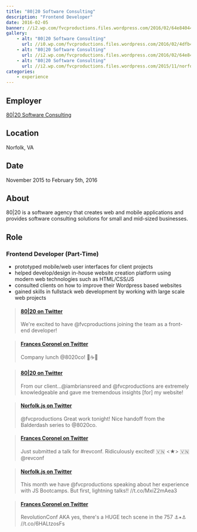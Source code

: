 ```yaml
---
title: "80|20 Software Consulting"
description: "Frontend Developer"
date: 2016-02-05
banner: //i2.wp.com/fvcproductions.files.wordpress.com/2016/02/64e84044-e263-4dd1-94ac-ff1bf9a6d179.jpg
gallery:
    - alt: "80|20 Software Consulting"
      url: //i0.wp.com/fvcproductions.files.wordpress.com/2016/02/4dfb4620-587f-486d-96fb-518bf9736736.jpg
    - alt: "80|20 Software Consulting"
      url: //i2.wp.com/fvcproductions.files.wordpress.com/2016/02/64e84044-e263-4dd1-94ac-ff1bf9a6d179.jpg
    - alt: "80|20 Software Consulting"
      url: //i2.wp.com/fvcproductions.files.wordpress.com/2015/11/norfolkjs-jan-2016-0032.jpg
categories:
    - experience
---
```


## Employer

<a title="80|20 Software Consulting" href="//madeby8020.com" target="_blank" rel="noopener">80|20 Software Consulting</a>

## Location

Norfolk, VA

## Date

November 2015 to February 5th, 2016

## About

<p>80|20 is a software agency that creates web and mobile applications and provides software consulting solutions for small and mid-sized businesses.</p>

## Role

### Frontend Developer (Part-Time)

* prototyped mobile/web user interfaces for client projects
* helped develop/design in-house website creation platform using modern web technologies such as HTML/CSS/JS
* consulted clients on how to improve their Wordpress based websites
* gained skills in fullstack web development by working with large scale web projects

<blockquote class="embedly-card"><h4><a href="//twitter.com/madeby8020/status/669603319330021377">80|20 on Twitter</a></h4><p>We're excited to have @fvcproductions joining the team as a front-end developer!</p></blockquote>

<blockquote class="embedly-card"><h4><a href="//twitter.com/fvcproductions/status/700371760663891968">Frances Coronel on Twitter</a></h4><p>Company lunch @8020co! 🍳☕️🍞</p></blockquote>

<blockquote class="embedly-card"><h4><a href="//twitter.com/madeby8020/status/673989239827267586">80|20 on Twitter</a></h4><p>From our client...@iambriansreed and @fvcproductions are extremely knowledgeable and gave me tremendous insights [for] my website!</p></blockquote>

<blockquote class="embedly-card"><h4><a href="//twitter.com/NorfolkJS/status/689321587045056512">Norfolk.js on Twitter</a></h4><p>@fvcproductions Great work tonight! Nice handoff from the Balderdash series to @8020co.</p></blockquote>

<blockquote class="embedly-card"><h4><a href="//twitter.com/fvcproductions/status/684940206785589248">Frances Coronel on Twitter</a></h4><p>Just submitted a talk for #revconf. Ridiculously excited! 🇻🇳 &lt;★&gt; 🇻🇳 @revconf</p></blockquote>

<blockquote class="embedly-card"><h4><a href="//twitter.com/NorfolkJS/status/685708460743389184">Norfolk.js on Twitter</a></h4><p>This month we have @fvcproductions speaking about her experience with JS Bootcamps. But first, lightning talks!! //t.co/MxiZ2mAea3</p></blockquote>

<blockquote class="embedly-card"><h4><a href="//twitter.com/fvcproductions/status/730577559054778368">Frances Coronel on Twitter</a></h4><p>RevolutionConf AKA yes, there's a HUGE tech scene in the 757 ⚓️⭑⚓️ //t.co/6HALtzosFs</p></blockquote>

